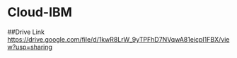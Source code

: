 # Cloud-IBM
##Drive Link
https://drive.google.com/file/d/1kwR8LrW_9yTPFhD7NVqwA81eicpI1FBX/view?usp=sharing
